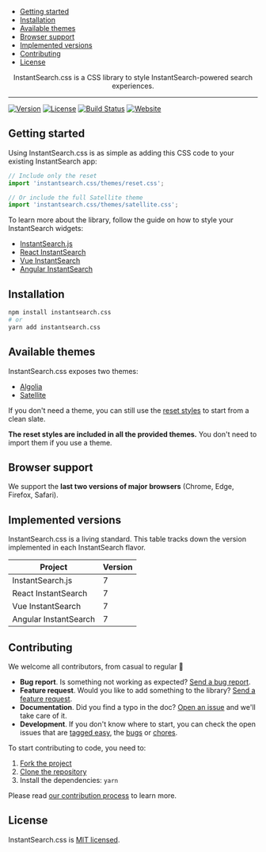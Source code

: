<!-- START doctoc generated TOC please keep comment here to allow auto update -->
<!-- DON'T EDIT THIS SECTION, INSTEAD RE-RUN doctoc TO UPDATE -->

- [Getting started](#getting-started)
- [Installation](#installation)
- [Available themes](#available-themes)
- [Browser support](#browser-support)
- [Implemented versions](#implemented-versions)
- [Contributing](#contributing)
- [License](#license)

<!-- END doctoc generated TOC please keep comment here to allow auto update -->

<p align="center">
  <p align="center">
    InstantSearch.css is a CSS library to style InstantSearch-powered search experiences.
  </p>
</p>

---

[![Version][version-svg]][package-url] [![License][license-image]][license-url] [![Build Status][ci-svg]][ci-url] [![Website][website-svg]][website-url]

## Getting started

Using InstantSearch.css is as simple as adding this CSS code to your existing InstantSearch app:

```js
// Include only the reset
import 'instantsearch.css/themes/reset.css';

// Or include the full Satellite theme
import 'instantsearch.css/themes/satellite.css';
```

To learn more about the library, follow the guide on how to style your InstantSearch widgets:

- [InstantSearch.js](https://www.algolia.com/doc/guides/building-search-ui/widgets/customize-an-existing-widget/js/#style-your-widgets)
- [React InstantSearch](https://www.algolia.com/doc/guides/building-search-ui/widgets/customize-an-existing-widget/react/#style-your-widgets)
- [Vue InstantSearch](https://www.algolia.com/doc/guides/building-search-ui/widgets/customize-an-existing-widget/vue/#style-your-widgets)
- [Angular InstantSearch](https://www.algolia.com/doc/guides/building-search-ui/widgets/customize-an-existing-widget/angular/#style-your-widgets)

## Installation

```sh
npm install instantsearch.css
# or
yarn add instantsearch.css
```

## Available themes

InstantSearch.css exposes two themes:

- [Algolia](src/themes/algolia.scss)
- [Satellite](src/themes/satellite.scss)

If you don't need a theme, you can still use the [reset styles](src/themes/reset.scss) to start from a clean slate.

**The reset styles are included in all the provided themes.** You don't need to import them if you use a theme.

## Browser support

We support the **last two versions of major browsers** (Chrome, Edge, Firefox, Safari).

## Implemented versions

InstantSearch.css is a living standard. This table tracks down the version implemented in each InstantSearch flavor.

| Project               | Version |
| --------------------- | ------- |
| InstantSearch.js      | 7       |
| React InstantSearch   | 7       |
| Vue InstantSearch     | 7       |
| Angular InstantSearch | 7       |

## Contributing

We welcome all contributors, from casual to regular 💙

- **Bug report**. Is something not working as expected? [Send a bug report][contributing-bugreport].
- **Feature request**. Would you like to add something to the library? [Send a feature request][contributing-featurerequest].
- **Documentation**. Did you find a typo in the doc? [Open an issue][contributing-newissue] and we'll take care of it.
- **Development**. If you don't know where to start, you can check the open issues that are [tagged easy][contributing-label-easy], the [bugs][contributing-label-bug] or [chores][contributing-label-chore].

To start contributing to code, you need to:

1.  [Fork the project](https://help.github.com/articles/fork-a-repo/)
1.  [Clone the repository](https://help.github.com/articles/cloning-a-repository/)
1.  Install the dependencies: `yarn`

Please read [our contribution process](https://github.com/algolia/instantsearch/blob/master/CONTRIBUTING.md) to learn more.

## License

InstantSearch.css is [MIT licensed][license-url].

<!-- Badges -->

[version-svg]: https://img.shields.io/npm/v/instantsearch.css.svg?style=flat-square
[package-url]: https://npmjs.org/package/instantsearch.css
[ci-svg]: https://img.shields.io/circleci/project/github/algolia/instantsearch.svg?style=flat-square
[ci-url]: https://circleci.com/gh/algolia/instantsearch
[license-image]: http://img.shields.io/badge/license-MIT-green.svg?style=flat-square
[website-svg]: https://img.shields.io/badge/website-instantsearchjs.netlify.app/specs-yellow?style=flat-square
[website-url]: https://instantsearchjs.netlify.app/specs/
[license-url]: LICENSE

<!-- Links -->

[contributing-bugreport]: https://github.com/algolia/instantsearch/issues/new?template=BUG_REPORT.yml&labels=triage,Library%3A%20InstantSearch.css
[contributing-featurerequest]: https://github.com/algolia/instantsearch/discussions/new?category=ideas&labels=triage,Library%3A%20InstantSearch.css&title=Feature%20request%3A%20
[contributing-newissue]: https://github.com/algolia/instantsearch/issues/new?labels=triage,Library%3A%20InstantSearch.css
[contributing-label-easy]: https://github.com/algolia/instantsearch/issues?q=is%3Aopen+is%3Aissue+label%3A%22Difficulty%3A+Easy%22+label%3A%22Library%3A%20InstantSearch.css%22
[contributing-label-bug]: https://github.com/algolia/instantsearch/issues?q=is%3Aissue+is%3Aopen+label%3A%22Type%3A+Bug%22+label%3A%22Library%3A%20InstantSearch.css%22
[contributing-label-chore]: https://github.com/algolia/instantsearch/issues?q=is%3Aissue+is%3Aopen+label%3A%22Type%3A+Chore%22+label%3A%22Library%3A%20InstantSearch.css%22
